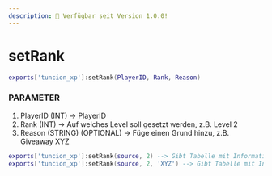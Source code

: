 ```yaml
---
description: 🔧 Verfügbar seit Version 1.0.0!
---
```


# setRank

```lua title="Export-Syntax"
exports['tuncion_xp']:setRank(PlayerID, Rank, Reason)
```

### PARAMETER

1. PlayerID <span className="color-blue">(INT)</span> <span className="color-orange">-> PlayerID</span>
2. Rank <span className="color-blue">(INT)</span> <span className="color-orange">-> Auf welches Level soll gesetzt werden, z.B. Level 2</span>
3. Reason <span className="color-blue">(STRING) (OPTIONAL)</span> <span className="color-orange">-> Füge einen Grund hinzu, z.B. Giveaway XYZ</span>

```lua
exports['tuncion_xp']:setRank(source, 2) --> Gibt Tabelle mit Informationen zurück
exports['tuncion_xp']:setRank(source, 2, 'XYZ') --> Gibt Tabelle mit Informationen zurück
```